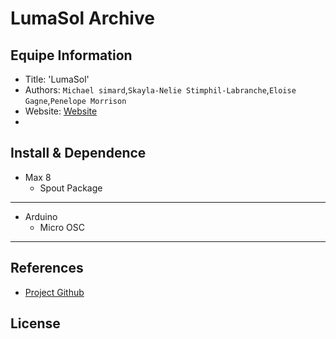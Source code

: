 # LumaSol Archive

## Equipe Information

- Title: 'LumaSol'
- Authors: `Michael simard`,`Skayla-Nelie Stimphil-Labranche`,`Eloise Gagne`,`Penelope Morrison`
- Website: [Website](https://tim-montmorency.com/2023/projets/LumaSol/docs/web/index.html)
-

## Install & Dependence

- Max 8
  - Spout Package

---

- Arduino
  - Micro OSC

---

## References

- [Project Github]()

## License
